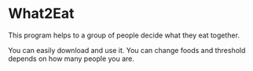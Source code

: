 # What2Eat

This program helps to a group of people decide what they eat together.

You can easily download and use it. You can change foods and threshold depends on how many people you are.
